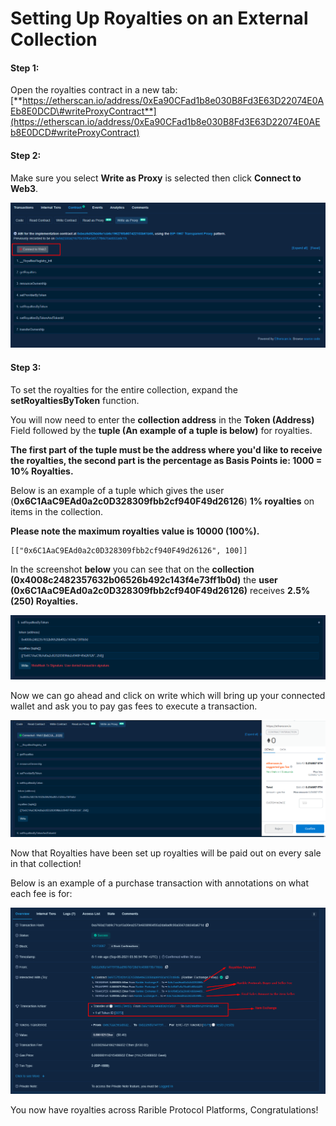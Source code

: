 # Setting Up Royalties on an External Collection

#### Step 1:

Open the royalties contract in a new tab: [**https://etherscan.io/address/0xEa90CFad1b8e030B8Fd3E63D22074E0AEb8E0DCD\#writeProxyContract**](https://etherscan.io/address/0xEa90CFad1b8e030B8Fd3E63D22074E0AEb8E0DCD#writeProxyContract)

#### Step 2:

Make sure you select **Write as Proxy** is selected then click **Connect to Web3**.

![](../.gitbook/assets/image%20%281%29.png)

#### Step 3: 

To set the royalties for the entire collection, expand the **setRoyaltiesByToken** function.  
  
You will now need to enter the **collection address** in the **Token \(Address\)** Field followed by the **tuple \(An example of a tuple is below\)** for royalties.   
  
**The first part of the tuple must be the address where you'd like to receive the royalties, the second part is the percentage as Basis Points ie: 1000 = 10% Royalties.**

Below is an example of a tuple which gives the user \(**0x6C1AaC9EAd0a2c0D328309fbb2cf940F49d26126**\) **1% royalties** on items in the collection.   
  
**Please note the maximum royalties value is 10000 \(100%\).**

```text
[["0x6C1AaC9EAd0a2c0D328309fbb2cf940F49d26126", 100]]
```

In the screenshot **below** you can see that on the **collection \(0x4008c2482357632b06526b492c143f4e73ff1b0d\)** the **user \(0x6C1AaC9EAd0a2c0D328309fbb2cf940F49d26126\)** receives **2.5% \(250\) Royalties.**

![](../.gitbook/assets/image%20%283%29.png)

Now we can go ahead and click on write which will bring up your connected wallet and ask you to pay gas fees to execute a transaction. 

![](../.gitbook/assets/image%20%284%29.png)

Now that Royalties have been set up royalties will be paid out on every sale in that collection!  
  
Below is an example of a purchase transaction with annotations on what each fee is for:

![](../.gitbook/assets/image%20%286%29.png)

You now have royalties across Rarible Protocol Platforms, Congratulations!


